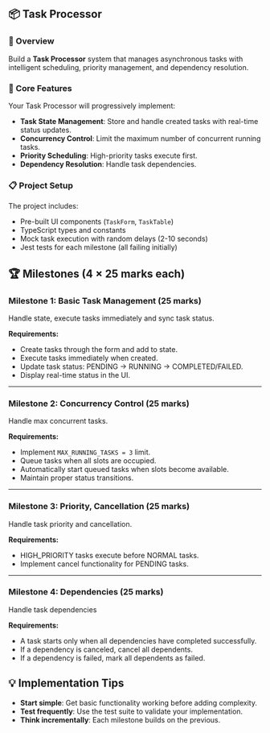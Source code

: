 ## 📦 Task Processor

### 🧠 Overview

Build a **Task Processor** system that manages asynchronous tasks with intelligent scheduling, priority management, and dependency resolution.

### 🎯 Core Features

Your Task Processor will progressively implement:

- **Task State Management**: Store and handle created tasks with real-time status updates.
- **Concurrency Control**: Limit the maximum number of concurrent running tasks.
- **Priority Scheduling**: High-priority tasks execute first.
- **Dependency Resolution**: Handle task dependencies.

### 📋 Project Setup

The project includes:

- Pre-built UI components (`TaskForm`, `TaskTable`)
- TypeScript types and constants
- Mock task execution with random delays (2-10 seconds)
- Jest tests for each milestone (all failing initially)

## 🏆 Milestones (4 × 25 marks each)

### **Milestone 1: Basic Task Management (25 marks)**

Handle state, execute tasks immediately and sync task status.

**Requirements:**

- Create tasks through the form and add to state.
- Execute tasks immediately when created.
- Update task status: PENDING → RUNNING → COMPLETED/FAILED.
- Display real-time status in the UI.

---

### **Milestone 2: Concurrency Control (25 marks)**

Handle max concurrent tasks.

**Requirements:**

- Implement `MAX_RUNNING_TASKS = 3` limit.
- Queue tasks when all slots are occupied.
- Automatically start queued tasks when slots become available.
- Maintain proper status transitions.

---

### **Milestone 3: Priority, Cancellation (25 marks)**

Handle task priority and cancellation.

**Requirements:**

- HIGH_PRIORITY tasks execute before NORMAL tasks.
- Implement cancel functionality for PENDING tasks.

---

### **Milestone 4: Dependencies (25 marks)**

Handle task dependencies

**Requirements:**

- A task starts only when all dependencies have completed successfully.
- If a dependency is canceled, cancel all dependents.
- If a dependency is failed, mark all dependents as failed.

## 💡 Implementation Tips

- **Start simple**: Get basic functionality working before adding complexity.
- **Test frequently**: Use the test suite to validate your implementation.
- **Think incrementally**: Each milestone builds on the previous.
